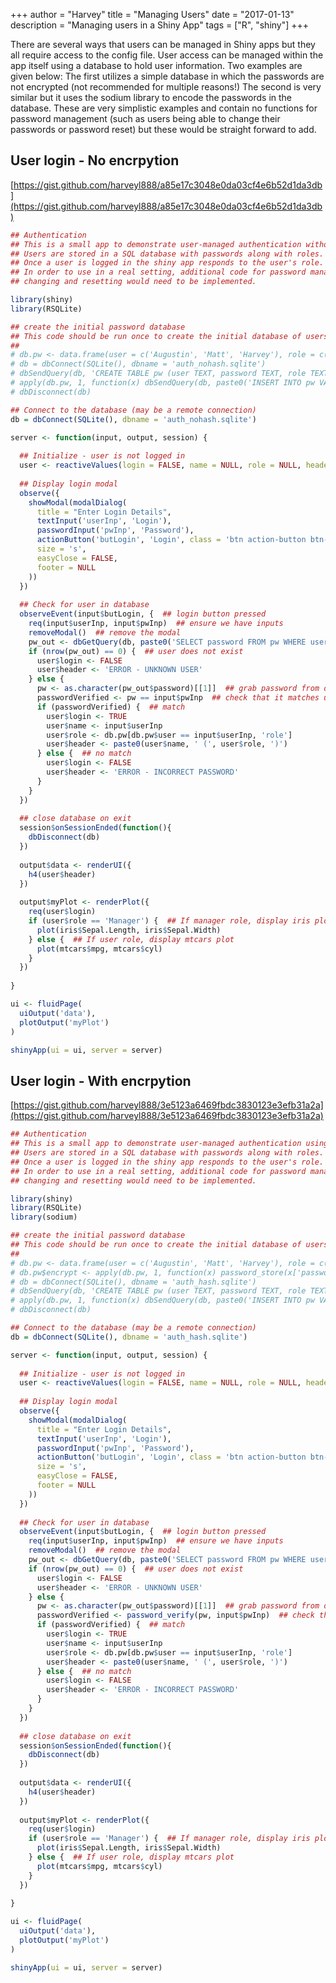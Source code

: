 +++
author = "Harvey"
title = "Managing Users"
date = "2017-01-13"
description = "Managing users in a Shiny App"
tags = ["R", "shiny"]
+++

There are several ways that users can be managed in Shiny apps but they all require access to the config file.  User access can be managed within the app itself using a database to hold user information.  Two examples are given below:  The first utilizes a simple database in which the passwords are not encrypted (not recommended for multiple reasons!)  The second is very similar but it uses the sodium library to encode the passwords in the database.  These are very simplistic examples and contain no functions for password management (such as users being able to change their passwords or password reset) but these would be straight forward to add.

## User login - No encrpytion
[https://gist.github.com/harveyl888/a85e17c3048e0da03cf4e6b52d1da3db](https://gist.github.com/harveyl888/a85e17c3048e0da03cf4e6b52d1da3db)

```r
## Authentication
## This is a small app to demonstrate user-managed authentication without encoded passwords.
## Users are stored in a SQL database with passwords along with roles.  
## Once a user is logged in the shiny app responds to the user's role.
## In order to use in a real setting, additional code for password management,
## changing and resetting would need to be implemented.

library(shiny)
library(RSQLite)

## create the initial password database
## This code should be run once to create the initial database of users, passwords and roles
##
# db.pw <- data.frame(user = c('Augustin', 'Matt', 'Harvey'), role = c('Manager', 'User', 'User'), password = c('ABC', 'DEF', 'GHI'))
# db = dbConnect(SQLite(), dbname = 'auth_nohash.sqlite')
# dbSendQuery(db, 'CREATE TABLE pw (user TEXT, password TEXT, role TEXT)')
# apply(db.pw, 1, function(x) dbSendQuery(db, paste0('INSERT INTO pw VALUES("', x['user'], '", "', x['password'], '", "', x['role'], '")')))
# dbDisconnect(db)

## Connect to the database (may be a remote connection)
db = dbConnect(SQLite(), dbname = 'auth_nohash.sqlite')

server <- function(input, output, session) {
  
  ## Initialize - user is not logged in
  user <- reactiveValues(login = FALSE, name = NULL, role = NULL, header = NULL)
  
  ## Display login modal
  observe({
    showModal(modalDialog(
      title = "Enter Login Details",
      textInput('userInp', 'Login'),
      passwordInput('pwInp', 'Password'),
      actionButton('butLogin', 'Login', class = 'btn action-button btn-success', icon = icon('sign-in')),
      size = 's',
      easyClose = FALSE,
      footer = NULL
    ))
  })
  
  ## Check for user in database
  observeEvent(input$butLogin, {  ## login button pressed
    req(input$userInp, input$pwInp)  ## ensure we have inputs
    removeModal()  ## remove the modal
    pw_out <- dbGetQuery(db, paste0('SELECT password FROM pw WHERE user = \"', input$userInp, '\"'))  ## query database
    if (nrow(pw_out) == 0) {  ## user does not exist
      user$login <- FALSE
      user$header <- 'ERROR - UNKNOWN USER'
    } else {
      pw <- as.character(pw_out$password)[[1]]  ## grab password from database
      passwordVerified <- pw == input$pwInp  ## check that it matches user input
      if (passwordVerified) {  ## match
        user$login <- TRUE
        user$name <- input$userInp
        user$role <- db.pw[db.pw$user == input$userInp, 'role']
        user$header <- paste0(user$name, ' (', user$role, ')')
      } else {  ## no match
        user$login <- FALSE
        user$header <- 'ERROR - INCORRECT PASSWORD'
      }
    }
  })
  
  ## close database on exit
  session$onSessionEnded(function(){
    dbDisconnect(db)
  })
  
  output$data <- renderUI({
    h4(user$header)
  })
  
  output$myPlot <- renderPlot({
    req(user$login)
    if (user$role == 'Manager') {  ## If manager role, display iris plot
      plot(iris$Sepal.Length, iris$Sepal.Width)
    } else {  ## If user role, display mtcars plot
      plot(mtcars$mpg, mtcars$cyl)
    }
  })
  
}

ui <- fluidPage(
  uiOutput('data'),
  plotOutput('myPlot')
)

shinyApp(ui = ui, server = server)
```

## User login - With encrpytion
[https://gist.github.com/harveyl888/3e5123a6469fbdc3830123e3efb31a2a](https://gist.github.com/harveyl888/3e5123a6469fbdc3830123e3efb31a2a)

```r
## Authentication
## This is a small app to demonstrate user-managed authentication using a hash to encode passwords.
## Users are stored in a SQL database with passwords along with roles.
## Once a user is logged in the shiny app responds to the user's role.
## In order to use in a real setting, additional code for password management,
## changing and resetting would need to be implemented.

library(shiny)
library(RSQLite)
library(sodium)

## create the initial password database
## This code should be run once to create the initial database of users, passwords and roles
##
# db.pw <- data.frame(user = c('Augustin', 'Matt', 'Harvey'), role = c('Manager', 'User', 'User'), password = c('ABC', 'DEF', 'GHI'))
# db.pw$encrypt <- apply(db.pw, 1, function(x) password_store(x['password']))
# db = dbConnect(SQLite(), dbname = 'auth_hash.sqlite')
# dbSendQuery(db, 'CREATE TABLE pw (user TEXT, password TEXT, role TEXT)')
# apply(db.pw, 1, function(x) dbSendQuery(db, paste0('INSERT INTO pw VALUES("', x['user'], '", "', x['encrypt'], '", "', x['role'], '")')))
# dbDisconnect(db)

## Connect to the database (may be a remote connection)
db = dbConnect(SQLite(), dbname = 'auth_hash.sqlite')

server <- function(input, output, session) {
  
  ## Initialize - user is not logged in
  user <- reactiveValues(login = FALSE, name = NULL, role = NULL, header = NULL)
  
  ## Display login modal
  observe({
    showModal(modalDialog(
      title = "Enter Login Details",
      textInput('userInp', 'Login'),
      passwordInput('pwInp', 'Password'),
      actionButton('butLogin', 'Login', class = 'btn action-button btn-success', icon = icon('sign-in')),
      size = 's',
      easyClose = FALSE,
      footer = NULL
    ))
  })
  
  ## Check for user in database
  observeEvent(input$butLogin, {  ## login button pressed
    req(input$userInp, input$pwInp)  ## ensure we have inputs
    removeModal()  ## remove the modal
    pw_out <- dbGetQuery(db, paste0('SELECT password FROM pw WHERE user = \"', input$userInp, '\"'))  ## query database
    if (nrow(pw_out) == 0) {  ## user does not exist
      user$login <- FALSE
      user$header <- 'ERROR - UNKNOWN USER'
    } else {
      pw <- as.character(pw_out$password)[[1]]  ## grab password from database
      passwordVerified <- password_verify(pw, input$pwInp)  ## check that it matches user input
      if (passwordVerified) {  ## match
        user$login <- TRUE
        user$name <- input$userInp
        user$role <- db.pw[db.pw$user == input$userInp, 'role']
        user$header <- paste0(user$name, ' (', user$role, ')')
      } else {  ## no match
        user$login <- FALSE
        user$header <- 'ERROR - INCORRECT PASSWORD'
      }
    }
  })
  
  ## close database on exit
  session$onSessionEnded(function(){
    dbDisconnect(db)
  })
  
  output$data <- renderUI({
    h4(user$header)
  })
  
  output$myPlot <- renderPlot({
    req(user$login)
    if (user$role == 'Manager') {  ## If manager role, display iris plot
      plot(iris$Sepal.Length, iris$Sepal.Width)
    } else {  ## If user role, display mtcars plot
      plot(mtcars$mpg, mtcars$cyl)
    }
  })
  
}

ui <- fluidPage(
  uiOutput('data'),
  plotOutput('myPlot')
)

shinyApp(ui = ui, server = server)
```